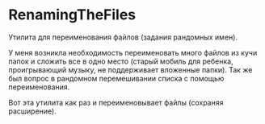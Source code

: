 # RenamingTheFiles
Утилита для переименования файлов (задания рандомных имен).

У меня возникла необходимость переименовать много файлов из кучи папок и сложить все в одно место
(старый мобиль для ребенка, проигрывающий музыку, не поддерживает вложенные папки).
Так же был вопрос в рандомном перемешивании списка с помощью переименования.

Вот эта утилита как раз и переименовывает файлы (сохраняя расширение).
